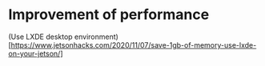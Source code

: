 # Improvement of performance

(Use LXDE desktop environment)[https://www.jetsonhacks.com/2020/11/07/save-1gb-of-memory-use-lxde-on-your-jetson/]
